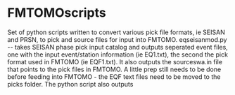 # FMTOMOscripts
Set of python scripts written to convert various pick file formats, ie SEISAN and PRSN, to pick and source files for input into FMTOMO.
eqseisanmod.py -- takes SEISAN phase pick input catalog and outputs seperated event files, one with the input event/station information (ie EQ1.txt), the second the pick format used in FMTOMO (ie EQF1.txt). It also outputs the sourceswa.in file that points to the pick files in FMTOMO. A little prep still needs to be done before feeding into FMTOMO - the EQF text files need to be moved to the picks folder. The python script also outputs   

